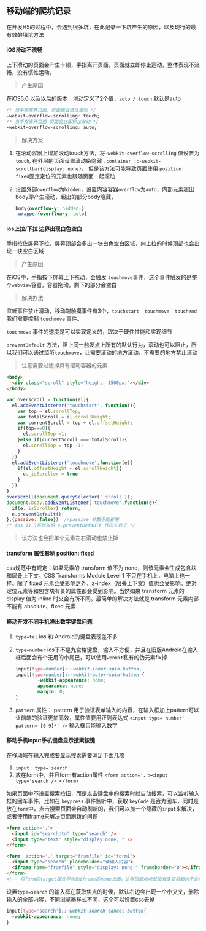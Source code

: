 ## 移动端的爬坑记录

在开发H5的过程中，会遇到很多坑，在此记录一下坑产生的原因，以及现行的最有效的填坑方法



#### iOS滑动不流畅

上下滑动的页面会产生卡顿，手指离开页面，页面就立即停止运动，整体表现不流畅，没有惯性运动。

> 产生原因

在iOS5.0 以及以后的版本，滑动定义了2个值，`auto / touch` 默认是auto

```css
/* 当手指离开页面，页面还会惯性滚动 */
-webkit-overflow-scrolling: touch;
/* 当手指离开页面 页面会立即停止滚动 */
-webkit-overflow-scrolling: auto; 
```

> 解决方案

1. 在滚动容器上增加滚动touch方法，将`-webkit-overflow-scrolling` 值设置为`touch`, 在外层的页面设置滚动条隐藏 `.container ::-webkit-scrollbar{display: none}`，  但是该方法可能导致页面使用 `position: fixed`固定定位的元素也跟随页面一起滚动

2. 设置外部`overflow`为`hidden`，设置内容容器`overflow`为`auto`，内部元素超出body即产生滚动，超出的部分body隐藏， 

   ```css
   body{overflow-y: hidden;}
   .wrapper{overflow-y: auto}
   ```

   

#### ios上拉/下拉 边界出现白色空白

手指按住屏幕下拉，屏幕顶部会多出一块白色空白区域，向上拉的时候顶部也会出现一块空白区域

> 产生原因

在iOS中，手指按下屏幕上下拖动，会触发 `touchmove`事件，这个事件触发的是整个`webview`容器，容器拖动，剩下的部分会空白

> 解决办法

监听事件禁止滑动，移动端触摸事件有3个，`touchstart  touchmove  touchend`  我们需要控制  `touchmove` 事件。

`touchmove` 事件的速度是可以实现定义的，取决于硬件性能和实现细节

`preventDefault` 方法，阻止同一触发点上所有的默认行为，滚动也可以阻止，所以我们可以通过监听`touchmove`，让需要滚动的地方滚动，不需要的地方禁止滚动

>  注意需要过滤掉具有滚动容器的元素

```html
<body>
  <div class="scroll" style="height: 1500px;"></div>
</body>
```

```js
var overscroll = function(el){
  el.addEventListener('touchstart', function(){
    var top = el.scrollTop;
    var totalScroll = el.scrollHeight;
    var currentScroll = top + el.offsetHeight;
    if(top===0){
      el.scrollTop =1;
    }else if(currentScroll === totalScroll){
      el.scrollTop = top -1;
    }
  })
  el.addEventListener('touchmove',function(e){
    if(el.offsetHeight < el.scrollHeight){
      e._isScroller = true
    }
  })
}
overscroll(document.querySelector('.scroll'));
document.body.addEventListener('touchmove',function(e){
  if(e._isScroller) return;
  e.preventDefault();
},{passive: false})  //passive 参数不能省略
/* ios 11.3系统以后 e.preventDefault 代码失效了 */
```

> 该方法也会把单个元素左右滑动也禁止掉

#### transform 属性影响 position: fixed 

css规范中有规定：如果元素的 transform 值不为 none，则该元素会生成包含块和层叠上下文。CSS Transforms Module Level 1 不只在手机上，电脑上也一样。除了 fixed 元素会受影响之外，z-index（层叠上下文）值也会受影响。绝对定位元素等和包含块有关的属性都会受到影响。当然如果 transform 元素的 display 值为 inline 时又会有所不同。最简单的解决方法就是 transform 元素内部不能有 absolute、fixed 元素.



#### 移动开发不同手机弹出数字键盘问题

1. `type=tel`  ios 和 Android的键盘表现差不多

2. `type=number` ios下不是九宫格键盘，输入不方便，并且在旧版Android在输入框后面会有个无用的小尾巴，可以使用`webkit`私有的伪元素fix掉

   ```css
   input[type=number]::-webkit-inner-spin-button,  
   input[type=number]::-webkit-outer-spin-button { 
           -webkit-appearance: none; 
           appearance: none; 
           margin: 0; 
   }
   ```

3. `pattern` 属性： pattern 用于验证表单输入的内容，在输入框加上pattern可以让前端的验证更加高效，属性值要用正则表达式 `<input type='number' pattern='[0-9]*' />` 输入框只能输入数字



#### 移动手机input手机键盘显示搜索按键

在移动端在输入完成要显示搜索需要满足下面几项 

1.  `input  type='search'`
2.  放在form中，并且form有action属性 `<form action='.'><input type='search'/> </form>`

如果页面中不设置搜索按钮，而是点击键盘中的搜索时就自动搜索，可以监听输入框的回车事件，比如在 `keypress` 事件监听中，获取 `keyCode` 是否为回车，同时是放在`form`中，点击搜索页面会自动刷新的，我们可以加一个隐藏的`input`来解决，或者使用iframe来解决页面刷新的问题

```html
<form action='.'>
  <input id="searchbtn" type="search" />
  <input type="text" style="display:none; " />
</form>

<form  action='.' target="framfile" id="form1">
  <input type="search" placeholder="请输入内容">
  <iframe name="framfile" style="display: none;" frameborder="0"></iframe>
</form>
<!-- 将form的target属性导向到iframe的name上面，这样页面地址就没有改变页面也不会刷新 -->
```

设置`type=search` 的输入框在获取焦点的时候，默认右边会出现一个小叉叉，删除输入的全部内容，不同浏览器样式不同，这个可以设置css去掉

```css
input[type='search']::-webkit-search-cancel-button{
  -webkit-appearance: none;
}
```



